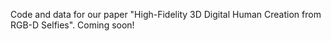 Code and data for our paper "High-Fidelity 3D Digital Human Creation from RGB-D Selfies". Coming soon! 
